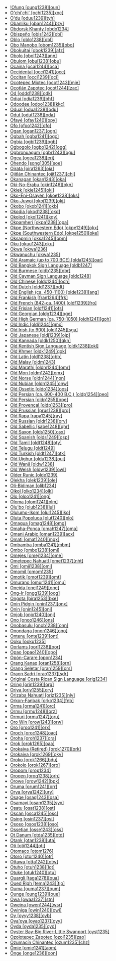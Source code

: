 - [!O!ung [oung1238][oun]](tree/book1242/oung1238/md.ini)
- [O'chi'chi' [ochi1235][xoc]](tree/atla1278/volt1241/benu1247/delt1251/cent2028/kugb1242/obul1239/ochi1235/md.ini)
- [O'du [oduu1239][tyh]](tree/aust1305/khmu1236/phay1242/pram1235/oduu1239/md.ini)
- [Obanliku [oban1244][bzy]](tree/atla1278/volt1241/benu1247/bant1294/sout3152/bend1256/oban1244/md.ini)
- [Obdorsk Khanty [obdo1234]](tree/ural1272/khan1279/west2866/nort3264/obdo1234/md.ini)
- [Obispeño [obis1242][obi]](tree/chum1262/obis1242/md.ini)
- [Oblo [oblo1238][obl]](tree/atla1278/volt1241/nort3149/came1255/unun9906/oblo1238/md.ini)
- [Obo Manobo [obom1235][obo]](tree/aust1307/nucl1752/mala1545/grea1284/mano1276/cent2255/east2778/west2829/obom1235/md.ini)
- [Obokuitai [obok1239][afz]](tree/lake1255/tari1255/east2502/erit1238/obok1239/md.ini)
- [Obolo [obol1243][ann]](tree/atla1278/volt1241/benu1247/delt1251/obol1242/obol1244/obol1243/md.ini)
- [Obulom [obul1238][obu]](tree/atla1278/volt1241/benu1247/delt1251/cent2028/kugb1242/obul1239/obul1238/md.ini)
- [Ocaina [ocai1244][oca]](tree/huit1251/nonu1240/ocai1244/md.ini)
- [Occidental [occi1241][occ]](tree/book1242/occi1241/md.ini)
- [Occitan [occi1239][oci]](tree/indo1319/ital1284/lati1262/lati1263/impe1234/roma1334/ital1285/west2813/shif1234/sout3183/occi1240/occi1239/md.ini)
- [Ocotepec Mixtec [ocot1243][mie]](tree/otom1299/east2557/amuz1253/mixt1422/mixt1423/mixt1427/west2824/ocot1243/md.ini)
- [Ocotlán Zapotec [ocot1244][zac]](tree/otom1299/east2557/popo1292/zapo1436/zapo1437/nucl1765/core1259/cent2146/ocot1244/md.ini)
- [Od [oddd1238][odk]](tree/indo1319/indo1320/indo1321/indo1322/subc1234/guja1255/raja1256/oddd1238/md.ini)
- [Odiai [odia1239][bhf]](tree/odia1239/md.ini)
- [Odoodee [odoo1238][kkc]](tree/east2433/odoo1238/md.ini)
- [Odual [odua1238][odu]](tree/atla1278/volt1241/benu1247/delt1251/cent2028/abua1243/odua1238/md.ini)
- [Odut [odut1238][oda]](tree/book1242/odut1238/md.ini)
- [Ofayé [ofay1240][opy]](tree/nucl1710/ofay1240/md.ini)
- [Ofo [ofoo1242][ofo]](tree/siou1252/core1249/ohio1234/sout2988/ofoo1242/md.ini)
- [Ogan [ogan1237][ogn]](tree/book1242/ogan1237/md.ini)
- [Ogbah [ogba1241][ogc]](tree/atla1278/volt1241/benu1247/igbo1258/igbo1259/ogba1241/md.ini)
- [Ogbia [ogbi1239][ogb]](tree/atla1278/volt1241/benu1247/delt1251/cent2028/kugb1242/ogbi1239/md.ini)
- [Ogbogolo [ogbo1242][ogg]](tree/atla1278/volt1241/benu1247/delt1251/cent2028/kugb1242/ogbo1242/md.ini)
- [Ogbronuagum [ogbr1243][ogu]](tree/atla1278/volt1241/benu1247/delt1251/cent2028/kugb1242/ogbr1243/md.ini)
- [Ogea [ogea1238][eri]](tree/nucl1709/mada1298/raic1241/nuru1240/ogea1238/md.ini)
- [Ohendo [song1305][soe]](tree/atla1278/volt1241/benu1247/bant1294/sout3152/narr1281/cent2260/grea1286/ngir1248/ngir1249/ngir1252/ngir1254/boba1248/song1305/md.ini)
- [Oirata [oira1263][oia]](tree/timo1261/east2519/east2520/fata1246/oira1263/md.ini)
- [Ojitlán Chinantec [ojit1237][chj]](tree/otom1299/west2783/otop1241/chin1484/chin1486/ojit1237/md.ini)
- [Okanagan [okan1243][oka]](tree/sali1255/inte1241/sout1559/okan1243/md.ini)
- [Oki-No-Erabu [okin1246][okn]](tree/japo1237/ryuk1243/nort3255/amam1245/nucl1644/okin1245/okin1246/md.ini)
- [Okiek [okie1245][oki]](tree/nilo1247/sout2830/kale1246/okie1247/okie1245/md.ini)
- [Oko-Eni-Osayen [okoe1238][oks]](tree/atla1278/volt1241/benu1247/okoe1238/md.ini)
- [Oko-Juwoi [okoj1239][okj]](tree/grea1241/cent1986/midd1323/juwo1236/okoj1239/md.ini)
- [Okobo [okob1241][okb]](tree/atla1278/volt1241/benu1247/delt1251/obol1242/okob1241/md.ini)
- [Okodia [okod1238][okd]](tree/ijoi1239/ijoo1239/west2446/inla1259/okod1238/md.ini)
- [Okolod [okol1241][kqv]](tree/aust1307/nucl1752/mala1545/nort3253/sout3154/grea1294/muru1275/east2724/okol1241/md.ini)
- [Okpamheri [okpa1238][opa]](tree/atla1278/volt1241/benu1247/akpe1249/edoi1239/nort3183/sout3171/okpa1238/md.ini)
- [Okpe (Northwestern Edo) [okpe1249][okx]](tree/atla1278/volt1241/benu1247/akpe1249/edoi1239/nort3183/sout3171/okpe1251/okpe1249/md.ini)
- [Okpe (Southwestern Edo) [okpe1250][oke]](tree/atla1278/volt1241/benu1247/akpe1249/edoi1239/sout2805/okpe1250/md.ini)
- [Oksapmin [oksa1245][opm]](tree/nucl1709/cent2116/awyu1265/okok1235/oksa1245/md.ini)
- [Oku [okuu1243][oku]](tree/atla1278/volt1241/benu1247/bant1294/sout3152/wide1239/narr1282/ring1243/cent2275/okuu1243/md.ini)
- [Okwa [okwa1236]](tree/uncl1493/okwa1236/md.ini)
- [Okwanuchu [okwa1235]](tree/uncl1493/okwa1235/md.ini)
- [Old Aramaic (up to 700 BCE) [olda1245][oar]](tree/afro1255/semi1276/west2786/cent2236/nort3165/aram1259/olda1245/md.ini)
- [Old Bangkok Sign Language [oldb1247]](tree/sign1238/deaf1237/oldc1249/oldc1250/oldb1247/md.ini)
- [Old Burmese [oldb1235][obr]](tree/sino1245/burm1265/lolo1265/burm1266/sout3159/nucl1730/oldm1246/oldb1235/md.ini)
- [Old Cayman Sign Language [oldc1248]](tree/sign1238/vill1244/prov1248/oldc1248/md.ini)
- [Old Chinese [oldc1244][och]](tree/sino1245/sini1245/oldc1244/md.ini)
- [Old Dutch [oldd1237][odt]](tree/indo1319/germ1287/nort3152/west2793/fran1268/wese1235/macr1270/oldd1237/md.ini)
- [Old English (ca. 450-1100) [olde1238][ang]](tree/indo1319/germ1287/nort3152/west2793/nort3175/angl1264/angl1265/olde1238/md.ini)
- [Old Frankish [fran1264][frk]](tree/indo1319/germ1287/nort3152/west2793/fran1268/high1287/fran1264/md.ini)
- [Old French (842-ca. 1400) [oldf1239][fro]](tree/indo1319/ital1284/lati1262/lati1263/impe1234/roma1334/ital1285/west2813/shif1234/nort3208/gall1280/oila1234/oldf1239/md.ini)
- [Old Frisian [oldf1241][ofs]](tree/indo1319/germ1287/nort3152/west2793/nort3175/angl1264/fris1239/oldf1241/md.ini)
- [Old Georgian [oldg1234][oge]](tree/kart1248/geor1252/geor1253/oldg1234/md.ini)
- [Old High German (ca. 750-1050) [oldh1241][goh]](tree/indo1319/germ1287/nort3152/west2793/high1286/oldh1241/md.ini)
- [Old Indic [oldi1244][qmx]](tree/book1242/oldi1244/md.ini)
- [Old Irish (to 900) [oldi1245][sga]](tree/indo1319/celt1248/nucl1715/tgbc1234/insu1254/goid1240/west2822/oldi1245/md.ini)
- [Old Japanese [oldj1239][ojp]](tree/japo1237/japa1256/oldj1239/md.ini)
- [Old Kannada [oldk1250][qkn]](tree/drav1251/sout3133/sout3138/tami1291/bada1263/kann1259/kann1255/oldk1250/md.ini)
- [Old Kentish Sign Language [oldk1238][okl]](tree/sign1238/vill1244/oldk1238/md.ini)
- [Old Khmer [oldk1249][qok]](tree/aust1305/khme1253/oldk1249/md.ini)
- [Old Latin [oldl1238][qbb]](tree/indo1319/ital1284/lati1262/lati1263/oldl1238/md.ini)
- [Old Malay [oldm1243]](tree/aust1307/nucl1752/mala1545/mala1536/nort3170/mala1538/nucl1733/sing1270/oldm1243/md.ini)
- [Old Marathi [oldm1244][omr]](tree/indo1319/indo1320/indo1321/indo1325/maha1307/mara1416/oldm1244/md.ini)
- [Old Mon [oldm1242][omx]](tree/aust1305/moni1258/oldm1242/md.ini)
- [Old Norse [oldn1244][non]](tree/indo1319/germ1287/nort3152/nort3160/west2805/oldn1244/md.ini)
- [Old Nubian [oldn1245][onw]](tree/nubi1251/nobi1239/oldn1245/md.ini)
- [Old Ossetic [oldo1234][oos]](tree/indo1319/indo1320/iran1269/cent2317/sogd1247/osse1245/oldo1234/md.ini)
- [Old Persian (ca. 600-400 B.C.) [oldp1254][peo]](tree/indo1319/indo1320/iran1269/sout3157/oldp1254/md.ini)
- [Old Persian [oldp1255][ope]](tree/book1242/oldp1255/md.ini)
- [Old Provençal [oldp1253][pro]](tree/indo1319/ital1284/lati1262/lati1263/impe1234/roma1334/ital1285/west2813/shif1234/sout3183/occi1240/oldp1253/md.ini)
- [Old Prussian [prus1238][prg]](tree/indo1319/balt1263/prus1238/md.ini)
- [Old Rapa [rapa1245][ray]](tree/aust1307/nucl1752/mala1545/cent2237/east2712/ocea1241/cent2060/east2445/poly1242/nucl1485/nort3246/solo1260/cent2298/east2449/cent2062/mang1433/rapa1245/md.ini)
- [Old Russian [oldr1238][orv]](tree/indo1319/balt1263/slav1255/east1426/oldr1238/md.ini)
- [Old Sabellic [sabe1248][qhr]](tree/indo1319/ital1284/sabe1249/sabe1248/md.ini)
- [Old Saxon [olds1250][osx]](tree/indo1319/germ1287/nort3152/west2793/nort3175/alts1234/olds1250/md.ini)
- [Old Spanish [olds1249][osp]](tree/indo1319/ital1284/lati1262/lati1263/impe1234/roma1334/ital1285/west2813/shif1234/sout3183/west2838/cast1243/olds1249/md.ini)
- [Old Tamil [oldt1248][oty]](tree/drav1251/sout3133/sout3138/tami1291/tami1292/tami1293/tami1294/tami1297/tami1298/tami1299/oldt1248/md.ini)
- [Old Telugu [oldt1249]](tree/drav1251/sout3133/sout3139/telu1265/oldt1249/md.ini)
- [Old Turkish [oldt1247][otk]](tree/book1242/oldt1247/md.ini)
- [Old Uighur [oldu1238][oui]](tree/turk1311/comm1245/oghu1246/uygh1240/oldu1238/md.ini)
- [Old Wanji [oldw1238]](tree/indo1319/indo1320/iran1269/shug1237/shug1253/oldw1238/md.ini)
- [Old Welsh [oldw1239][owl]](tree/indo1319/celt1248/nucl1715/tgbc1234/insu1254/bryt1239/oldm1247/oldw1239/md.ini)
- [Older Runic [olde1239]](tree/indo1319/germ1287/nort3152/olde1239/md.ini)
- [Olekha [olek1239][ole]](tree/sino1245/bodi1256/bodi1257/tsha1246/east1469/olek1239/md.ini)
- [Oli-Bidiman [olib1234]](tree/atla1278/volt1241/benu1247/bant1294/sout3152/narr1281/bant1295/sawa1251/dual1244/olib1234/md.ini)
- [Olkol [olko1234][olk]](tree/book1242/olko1234/md.ini)
- [Olo [oloo1241][ong]](tree/nucl1708/auol1234/oloe1234/oloo1241/md.ini)
- [Oloma [olom1241][olm]](tree/atla1278/volt1241/benu1247/akpe1249/edoi1239/nort3183/sout3171/olom1241/md.ini)
- [Olu'bo [olub1238][lul]](tree/cent2225/moru1252/sout2827/olub1238/md.ini)
- [Olulumo-Ikom [olul1245][iko]](tree/atla1278/volt1241/benu1247/delt1251/uppe1418/cent2027/east2400/olul1245/md.ini)
- [Oluta Popoluca [olut1240][plo]](tree/mixe1284/mixe1286/olut1240/md.ini)
- [Omagua [omag1248][omg]](tree/tupi1275/mawe1252/awet1245/tupi1276/tupi1287/omag1247/omag1248/md.ini)
- [Omaha-Ponca [omah1247][oma]](tree/siou1252/core1249/miss1254/dheg1241/omah1247/md.ini)
- [Omani Arabic [oman1239][acx]](tree/afro1255/semi1276/west2786/cent2236/arab1394/arab1395/arab1393/oman1239/md.ini)
- [Omati [omat1240][mgx]](tree/book1242/omat1240/md.ini)
- [Ombamba [omba1241][mbm]](tree/atla1278/volt1241/benu1247/bant1294/sout3152/narr1281/cent2260/njeb1243/mber1262/tsit1234/omba1243/omba1241/md.ini)
- [Ombo [ombo1238][oml]](tree/atla1278/volt1241/benu1247/bant1294/sout3152/narr1281/cent2260/grea1286/kela1261/tsin1240/vieu1234/nkut1239/ombo1238/md.ini)
- [Omejes [omej1234][ome]](tree/book1242/omej1234/md.ini)
- [Ometepec Nahuatl [omet1237][nht]](tree/utoa1244/sout3136/cora1261/azte1234/east2720/omet1237/md.ini)
- [Omi [omii1238][omi]](tree/cent2225/moru1252/cent2043/kali1312/omii1238/md.ini)
- [Omomil [omom1235]](tree/utoa1244/nort2953/unun9948/omom1235/md.ini)
- [Omotik [omot1239][omt]](tree/nilo1247/sout2830/tato1241/omot1239/md.ini)
- [Omurano [omur1241][omu]](tree/omur1241/md.ini)
- [Oneida [onei1249][one]](tree/iroq1247/nort2947/moha1257/onei1249/md.ini)
- [Ong-Ir [ongg1239][oog]](tree/aust1305/katu1271/taoi1247/ongt1234/ongg1239/md.ini)
- [Ongota [bira1253][bxe]](tree/bira1253/md.ini)
- [Onin Pidgin [onin1237][onx]](tree/pidg1258/onin1246/onin1237/md.ini)
- [Onin [onin1245][oni]](tree/aust1307/nucl1752/mala1545/cent2237/cent2245/keit1238/yamd1241/onin1244/onin1245/md.ini)
- [Onjob [onjo1240][onj]](tree/daga1274/onjo1240/md.ini)
- [Ono [onoo1246][ons]](tree/nucl1709/fini1244/huon1246/west2795/onoo1246/md.ini)
- [Onobasulu [onob1238][onn]](tree/bosa1245/bosa1246/onob1238/md.ini)
- [Onondaga [onon1246][ono]](tree/iroq1247/nort2947/onon1246/md.ini)
- [Ontenu [onte1239][ont]](tree/book1242/onte1239/md.ini)
- [Ooku [ooku1235]](tree/mail1249/bauw1241/ooku1235/md.ini)
- [Oorlams [oorl1238][oor]](tree/indo1319/germ1287/nort3152/west2793/fran1268/wese1235/afri1273/oorl1238/md.ini)
- [Opao [opao1240][opo]](tree/nucl1580/west2573/opao1240/md.ini)
- [Opón-Carare [opon1234]](tree/cari1283/yukp1242/opon1234/md.ini)
- [Orang Kanaq [oran1258][orn]](tree/aust1307/nucl1752/mala1545/mala1536/nort3170/mala1538/nucl1733/sing1270/oran1258/md.ini)
- [Orang Seletar [oran1259][ors]](tree/aust1307/nucl1752/mala1545/mala1536/nort3170/mala1538/nucl1733/sing1270/oran1259/md.ini)
- [Oraon Sadri [orao1237][sdr]](tree/indo1319/indo1320/indo1321/biha1245/west2806/sada1242/orao1237/md.ini)
- [Original Costa Rican Sign Language [orig1234]](tree/sign1238/vill1244/orig1234/md.ini)
- [Oring [orin1239][org]](tree/atla1278/volt1241/benu1247/delt1251/uppe1418/cent2027/nort2790/kori1259/orin1239/md.ini)
- [Oriya [oriy1255][ory]](tree/indo1319/indo1320/indo1321/indo1323/oriy1254/macr1269/oriy1255/md.ini)
- [Orizaba Nahuatl [oriz1235][nlv]](tree/utoa1244/sout3136/cora1261/azte1234/east2720/tehu1243/oriz1235/md.ini)
- [Orkon-Fanbak [orko1234][fnb]](tree/aust1307/nucl1752/mala1545/cent2237/east2712/ocea1241/nort3195/cent2269/ambr1240/port1292/orko1234/md.ini)
- [Orma [orma1241][orc]](tree/afro1255/cush1243/east2699/lowl1267/sout3055/main1283/nucl1701/nucl1736/cent2302/cent2303/orma1241/md.ini)
- [Ormu [ormu1248][orz]](tree/aust1307/nucl1752/mala1545/cent2237/east2712/ocea1241/west2818/nort3206/sarm1241/jaya1243/ormu1248/md.ini)
- [Ormuri [ormu1247][oru]](tree/indo1319/indo1320/iran1269/ormu1249/ormu1247/md.ini)
- [Oro Win [orow1243][orw]](tree/chap1271/more1263/wari1269/wanh1234/wari1267/orow1243/md.ini)
- [Oro [oroo1241][orx]](tree/atla1278/volt1241/benu1247/delt1251/obol1242/oroo1241/md.ini)
- [Oroch [oroc1248][oac]](tree/tung1282/east2366/cent2235/oroc1248/md.ini)
- [Oroha [oroh1237][ora]](tree/aust1307/nucl1752/mala1545/cent2237/east2712/ocea1241/sout2853/mala1485/mala1540/mala1542/sout3198/oroh1237/md.ini)
- [Orok [orok1265][oaa]](tree/tung1282/east2366/orok1264/ulch1242/orok1265/md.ini)
- [Orokaiva (Retired) [orok1270][ork]](tree/book1242/orok1270/md.ini)
- [Orokaiva [orok1269][okv]](tree/nucl1709/bina1276/bina1279/nucl1603/sout2934/orok1268/orok1269/md.ini)
- [Oroko [orok1266][bdu]](tree/atla1278/volt1241/benu1247/bant1294/sout3152/narr1281/bant1295/sawa1251/kpwe1234/orok1266/md.ini)
- [Orokolo [orok1267][oro]](tree/nucl1580/west2573/orok1267/md.ini)
- [Oropom [orop1234]](tree/book1242/orop1234/md.ini)
- [Oroqen [oroq1238][orh]](tree/tung1282/nort3147/west2427/oroq1238/md.ini)
- [Orowe [orow1242][bpk]](tree/aust1307/nucl1752/mala1545/cent2237/east2712/ocea1241/sout3173/newc1243/sout3189/orow1242/md.ini)
- [Oruma [orum1241][orr]](tree/ijoi1239/ijoo1239/west2446/inla1259/orum1241/md.ini)
- [Orya [orya1242][ury]](tree/toro1256/orya1242/md.ini)
- [Osage [osag1243][osa]](tree/siou1252/core1249/miss1254/dheg1241/osag1244/osag1243/md.ini)
- [Osamayi [osam1235][syx]](tree/atla1278/volt1241/benu1247/bant1294/sout3152/narr1281/bant1295/kele1260/grea1288/ndas1239/osam1235/md.ini)
- [Osatu [osat1238][ost]](tree/atla1278/volt1241/benu1247/bant1294/sout3152/wide1239/narr1282/sout3181/osat1238/md.ini)
- [Oscan [osca1245][osc]](tree/indo1319/ital1284/sabe1249/osca1246/osca1245/md.ini)
- [Osing [osin1237][osi]](tree/aust1307/nucl1752/mala1545/java1253/mode1251/osin1237/md.ini)
- [Ososo [osos1238][oso]](tree/atla1278/volt1241/benu1247/akpe1249/edoi1239/nort3182/unun9932/osos1238/md.ini)
- [Ossetian [osse1243][oss]](tree/indo1319/indo1320/iran1269/cent2317/sogd1247/osse1245/osse1243/md.ini)
- [Ot Danum [otda1235][otd]](tree/aust1307/nucl1752/mala1545/grea1283/west2561/nort2891/otda1235/md.ini)
- [Otank [otan1238][uta]](tree/atla1278/volt1241/benu1247/bant1294/sout3152/tivo1239/cent2261/cent2267/tive1237/tivi1234/otan1238/md.ini)
- [Oti [otii1244][oti]](tree/otii1244/md.ini)
- [Otomaco [otom1276]](tree/otom1276/md.ini)
- [Otoro [otor1240][otr]](tree/heib1242/west2502/cent2049/eban1241/otor1240/md.ini)
- [Ottawa [otta1242][otw]](tree/algi1248/algo1256/east2765/ojib1240/ojib1241/otta1242/md.ini)
- [Otuho [otuh1238][lot]](tree/nilo1247/east2418/teso1247/lotu1248/lotu1249/otuh1238/md.ini)
- [Otuke [otuk1240][otu]](tree/boro1281/boro1285/otuk1240/md.ini)
- [Ouargli [taga1278][oua]](tree/afro1255/berb1260/zena1250/moza1250/ouar1239/taga1278/md.ini)
- [Oued Righ [tema1243][tjo]](tree/afro1255/berb1260/zena1250/moza1250/ouar1239/tema1243/md.ini)
- [Ouma [ouma1237][oum]](tree/aust1307/nucl1752/mala1545/cent2237/east2712/ocea1241/west2818/papu1253/peri1258/cent2070/oumi1237/ouma1237/md.ini)
- [Ounge [oung1239][oue]](tree/sout2948/nasi1247/oung1239/md.ini)
- [Owa [owaa1237][stn]](tree/aust1307/nucl1752/mala1545/cent2237/east2712/ocea1241/sout2853/mala1485/mala1540/sanc1243/owaa1237/md.ini)
- [Oweina [owen1244][wsr]](tree/nucl1709/kain1273/kain1274/gauw1235/awao1234/owen1244/md.ini)
- [Owiniga [owin1240][owi]](tree/left1242/owin1240/md.ini)
- [Oy [oyyy1238][oyb]](tree/aust1305/bahn1264/west2399/nucl1299/oyyy1238/md.ini)
- [Oya'oya [oyao1237][oyy]](tree/aust1307/nucl1752/mala1545/cent2237/east2712/ocea1241/west2818/papu1253/nucl1744/suau1243/oyao1237/md.ini)
- [Oyda [oyda1235][oyd]](tree/gong1255/omet1238/nort3161/cent2046/oyda1235/md.ini)
- [Oyster Bay-Big River-Little Swanport [oyst1235]](tree/oyst1235/md.ini)
- [Ozolotepec Zapotec [ozol1235][zao]](tree/otom1299/east2557/popo1292/zapo1436/zapo1437/nucl1765/core1259/sout3003/miah1236/ozol1235/md.ini)
- [Ozumacín Chinantec [ozum1235][chz]](tree/otom1299/west2783/otop1241/chin1484/chin1485/ozum1235/md.ini)
- [Ömie [omie1241][aom]](tree/koia1260/bara1376/omie1241/md.ini)
- [Önge [onge1236][oon]](tree/jara1244/onge1236/md.ini)
